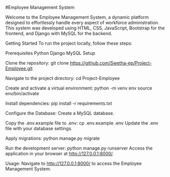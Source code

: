 #Employee Management System

Welcome to the Employee Management System, a dynamic platform designed to effortlessly handle every aspect of workforce administration. This system was developed using HTML, CSS, JavaScript, Bootstrap for the frontend, and Django with MySQL for the backend.

Getting Started
To run the project locally, follow these steps:

Prerequisites
Python 
Django
MySQL
Setup


Clone the repository:
git clone https://github.com/Swetha-ep/Project-Employee.git

Navigate to the project directory:
cd Project-Employee


Create and activate a virtual environment:
python -m venv env
source env/bin/activate  

Install dependencies:
pip install -r requirements.txt

Configure the Database:
Create a MySQL database.

Copy the .env.example file to .env:
cp .env.example .env
Update the .env file with your database settings.

Apply migrations:
python manage.py migrate

Run the development server:
python manage.py runserver
Access the application in your browser at http://127.0.0.1:8000/.

Usage:
Navigate to http://127.0.0.1:8000/ to access the Employee Management System.

  


